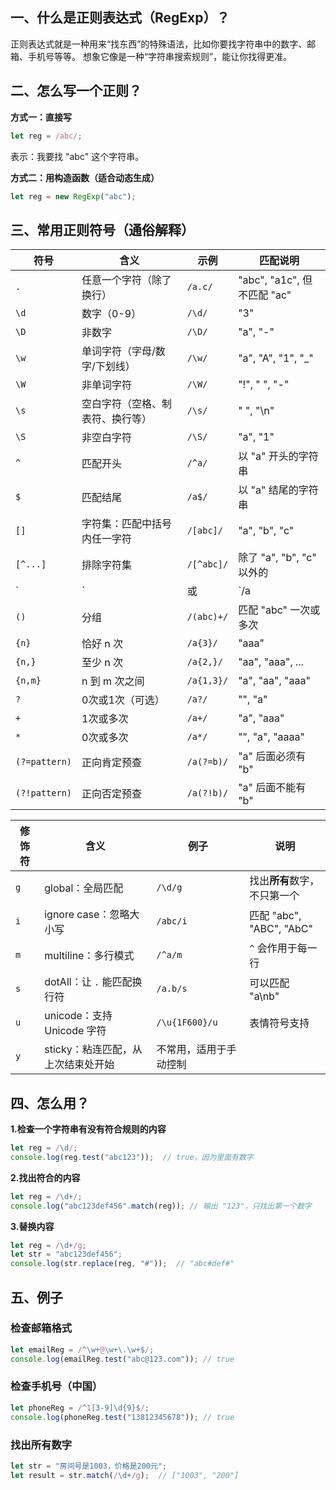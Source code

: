 ## 一、什么是正则表达式（RegExp）？
正则表达式就是一种用来“找东西”的特殊语法，比如你要找字符串中的数字、邮箱、手机号等等。
想象它像是一种“字符串搜索规则”，能让你找得更准。

##  二、怎么写一个正则？
**方式一：直接写**
```js
let reg = /abc/;
```
表示：我要找 "abc" 这个字符串。

**方式二：用构造函数（适合动态生成）**
```js
let reg = new RegExp("abc");
```

## 三、常用正则符号（通俗解释）

|符号|含义|示例|匹配说明|
|---|---|---|---|
|`.`|任意一个字符（除了换行）|`/a.c/`|"abc", "a1c", 但不匹配 "ac"|
|`\d`|数字（0-9）|`/\d/`|"3"|
|`\D`|非数字|`/\D/`|"a", "-"|
|`\w`|单词字符（字母/数字/下划线）|`/\w/`|"a", "A", "1", "_"|
|`\W`|非单词字符|`/\W/`|"!", " ", "-"|
|`\s`|空白字符（空格、制表符、换行等）|`/\s/`|" ", "\n"|
|`\S`|非空白字符|`/\S/`|"a", "1"|
|`^`|匹配开头|`/^a/`|以 "a" 开头的字符串|
|`$`|匹配结尾|`/a$/`|以 "a" 结尾的字符串|
|`[]`|字符集：匹配中括号内任一字符|`/[abc]/`|"a", "b", "c"|
|`[^...]`|排除字符集|`/[^abc]/`|除了 "a", "b", "c" 以外的|
|`|`|或|`/a|
|`()`|分组|`/(abc)+/`|匹配 "abc" 一次或多次|
|`{n}`|恰好 n 次|`/a{3}/`|"aaa"|
|`{n,}`|至少 n 次|`/a{2,}/`|"aa", "aaa", ...|
|`{n,m}`|n 到 m 次之间|`/a{1,3}/`|"a", "aa", "aaa"|
|`?`|0次或1次（可选）|`/a?/`|"", "a"|
|`+`|1次或多次|`/a+/`|"a", "aaa"|
|`*`|0次或多次|`/a*/`|"", "a", "aaaa"|
|`(?=pattern)`|正向肯定预查|`/a(?=b)/`|"a" 后面必须有 "b"|
|`(?!pattern)`|正向否定预查|`/a(?!b)/`|"a" 后面不能有 "b"|

|修饰符|含义|例子|说明|
|---|---|---|---|
|`g`|global：全局匹配|`/\d/g`|找出**所有**数字，不只第一个|
|`i`|ignore case：忽略大小写|`/abc/i`|匹配 "abc", "ABC", "AbC"|
|`m`|multiline：多行模式|`/^a/m`|`^` 会作用于每一行|
|`s`|dotAll：让 `.` 能匹配换行符|`/a.b/s`|可以匹配 "a\nb"|
|`u`|unicode：支持 Unicode 字符|`/\u{1F600}/u`|表情符号支持|
|`y`|sticky：粘连匹配，从上次结束处开始|不常用，适用于手动控制||

## 四、怎么用？

**1️.检查一个字符串有没有符合规则的内容**
```js
let reg = /\d/;
console.log(reg.test("abc123"));  // true，因为里面有数字
```

**2.找出符合的内容**
```js
let reg = /\d+/;
console.log("abc123def456".match(reg)); // 输出 "123"，只找出第一个数字
```

**3.替换内容**
```js
let reg = /\d+/g;
let str = "abc123def456";
console.log(str.replace(reg, "#"));  // "abc#def#"
```



## 五、例子
### 检查邮箱格式
```js
let emailReg = /^\w+@\w+\.\w+$/;
console.log(emailReg.test("abc@123.com")); // true
```
### 检查手机号（中国）
```js
let phoneReg = /^1[3-9]\d{9}$/;
console.log(phoneReg.test("13812345678")); // true
```
### 找出所有数字
```js
let str = "房间号是1003，价格是200元";
let result = str.match(/\d+/g);  // ["1003", "200"]
```
